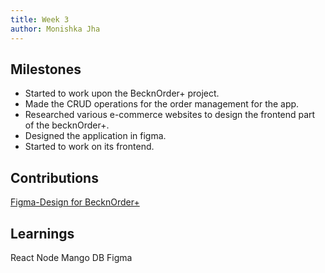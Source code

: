 ```yaml
---
title: Week 3
author: Monishka Jha 
---
```


## Milestones
- Started to work upon the BecknOrder+ project.
- Made the CRUD operations for the order management for the app.
- Researched various e-commerce websites to design the frontend part of the becknOrder+.
- Designed the application in figma.
- Started to work on its frontend.



## Contributions
<a href ="https://www.figma.com/file/LYSJVeD7OW0Lk6YcIWugHv/Untitled?type=design&node-id=104%3A2&mode=design&t=b2jX4SFs6usGxasi-1">Figma-Design for BecknOrder+ </a>

## Learnings
React
Node
Mango DB
Figma
